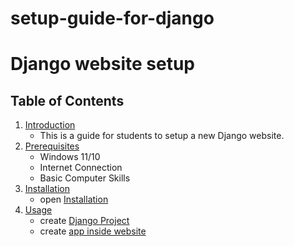 # setup-guide-for-django
# Django website setup

## Table of Contents
1. [Introduction](#introduction)
    - This is a guide for students to setup a new Django website.
2. [Prerequisites](#prerequisites)
    - Windows 11/10
    - Internet Connection
    - Basic Computer Skills
3. [Installation](installation.md)
    - open [Installation](installation.md)
4. [Usage](new_blank_website.md) 
    - create [Django Project](new_blank_website.md)
    - create [app inside website](new_website_app.md)
